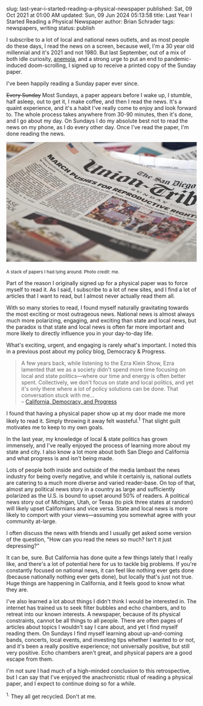 slug: last-year-i-started-reading-a-physical-newspaper
published: Sat, 09 Oct 2021 at 01:00 AM
updated: Sun, 09 Jun 2024 05:13:58 
title: Last Year I Started Reading a Physical Newspaper
author: Brian Schrader
tags: newspapers, writing
status: publish

I subscribe to a lot of local and national news outlets, and as most people do these days, I read the news on a screen, because well, I'm a 30 year old millennial and it's <span id="now-dt">2021</span> and not 1980. But last September, out of a mix of both idle curiosity, [anemoia][2], and a strong urge to put an end to pandemic-induced doom-scrolling, I signed up to receive a printed copy of the Sunday paper.

I've been happily reading a Sunday paper ever since.

<del>Every Sunday</del> Most Sundays, a paper appears before I wake up, I stumble, half asleep, out to get it, I make coffee, and then I read the news. It's a quaint experience, and it's a habit I've really come to enjoy and look forward to. The whole process takes anywhere from 30-90 minutes, then it's done, and I go about my day. On Sundays I do my absolute best not to read the news on my phone, as I do every other day. Once I've read the paper, I'm done reading the news.

<img
    alt="Newspapers on a surface"
    src="/images/blog/sd-ut.jpg"
    class="image-center"
/><div class="text-center"><small>A stack of papers I had lying around. Photo credit: me.</small></div>


Part of the reason I originally signed up for a physical paper was to force myself to read it. As I said, I subscribe to a lot of new sites, and I find a lot of articles that I want to read, but I almost never actually read them all.

With so many stories to read, I found myself naturally gravitating towards the most exciting or most outrageous news. National news is almost always much more polarizing, engaging, and exciting than state and local news, but the paradox is that state and local news is often far more important and more likely to directly influence you in your day-to-day life.

What's exciting, urgent, and engaging is rarely what's important. I noted this in a previous post about my policy blog, Democracy &amp; Progress.

> A few years back, while listening to the Ezra Klein Show, Ezra lamented that we as a society didn't spend more time focusing on local and state politics—where our time and energy is often better spent. Collectively, we don't focus on state and local politics, and yet it's only there where a lot of policy solutions can be done. That conversation stuck with me...<br />
> &ndash; [California, Democracy, and Progress](/archive/california-democracy-and-progress/)

I found that having a physical paper show up at my door made me more likely to read it. Simply throwing it away felt wasteful.<sup>1</sup> That slight guilt motivates me to keep to my own goals.

In the last year, my knowledge of local &amp; state politics has grown immensely, and I've really enjoyed the process of learning more about my state and city. I also know a lot more about both San Diego and California and what progress is and isn't being made.

Lots of people both inside and outside of the media lambast the news industry for being overly negative, and while it certainly is, national outlets are catering to a much more diverse and varied reader-base. On top of that, almost any political news story in a country as large and sufficiently polarized as the U.S. is bound to upset around 50% of readers. A political news story out of Michigan, Utah, or Texas (to pick three states at random) will likely upset Californians and vice versa. State and local news is more likely to comport with your views&mdash;assuming you somewhat agree with your community at-large.

I often discuss the news with friends and I usually get asked some version of the question, "How can you read the news so much? Isn't it just depressing?"

It can be, sure. But California has done quite a few things lately that I really like, and there's a lot of potential here for us to tackle big problems. If you're constantly focused on national news, it can feel like nothing ever gets done (because nationally nothing ever gets done), but locally that's just not true. Huge things are happening in California, and it feels good to know what they are.

I've also learned a lot about things I didn't think I would be interested in. The internet has trained us to seek filter bubbles and echo chambers, and to retreat into our known interests. A newspaper, because of its physical constraints, cannot be all things to all people. There are often pages of articles about topics I wouldn't say I care about, and yet I find myself reading them. On Sundays I find myself learning about up-and-coming bands, concerts, local events, and investing tips whether I wanted to or not, and it's been a really positive experience; not universally positive, but still very positive. Echo chambers aren't great, and physical papers are a good escape from them.

I'm not sure I had much of a high-minded conclusion to this retrospective, but I can say that I've enjoyed the anachronistic ritual of reading a physical paper, and I expect to continue doing so for a while.

[1]: https://pine.blog/
[2]: https://www.dictionaryofobscuresorrows.com/post/105778238455/anemoia-n-nostalgia-for-a-time-youve-never
[3]: https://www.indiebound.org/book/9781733623780

<div class="footnote">
<sup>1.</sup> They all get recycled. Don't at me.
</div>


<script>
document.getElementById('now-dt').innerHTML = (new Date()).getFullYear();
</script>

